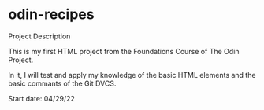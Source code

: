 # odin-recipes
Project Description

This is my first HTML project from the Foundations Course of The Odin Project.

In it, I will test and apply my knowledge of the basic HTML elements and the
basic commants of the Git DVCS.


Start date: 04/29/22
